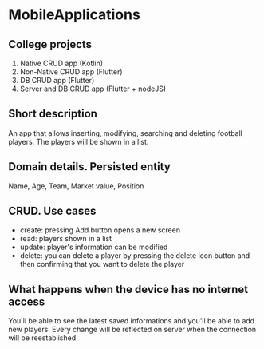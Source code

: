 # MobileApplications

## College projects
1. Native CRUD app (Kotlin)
2. Non-Native CRUD app (Flutter)
3. DB CRUD app (Flutter)
4. Server and DB CRUD app (Flutter + nodeJS)

## Short description
An app that allows inserting, modifying, searching and deleting football players.
The players will be shown in a list.

## Domain details. Persisted entity

Name, Age, Team, Market value, Position

## CRUD. Use cases
  - create: pressing Add button opens a new screen
  - read: players shown in a list
  - update: player's information can be modified
  - delete: you can delete a player by pressing the delete icon button and then confirming that you want to delete the player
 
## What happens when the device has no internet access
  You'll be able to see the latest saved informations and you'll be able to add new players.
  Every change will be reflected on server when the connection will be reestablished
